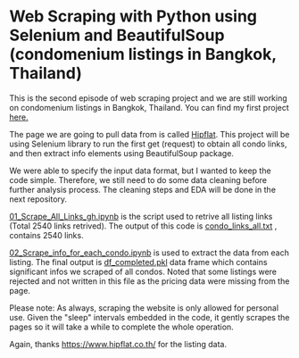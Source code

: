 # Web Scraping with Python using Selenium and BeautifulSoup (condomenium listings in Bangkok, Thailand)

This is the second episode of web scraping project and we are still working on condomenium listings in Bangkok, Thailand. You can find my first project [here.](https://github.com/ekapope/Baania-webscraping)

The page we are going to pull data from is called [Hipflat](https://www.hipflat.co.th/). This project will be using Selenium library to run the first get (request) to obtain all condo links, and then extract info elements using BeautifulSoup package.

We were able to specify the input data format, but I wanted to keep the code simple. Therefore, we still need to do some data cleaning before further analysis process. The cleaning steps and EDA will be done in the next repository.


[01_Scrape_All_Links_gh.ipynb](https://github.com/ekapope/web-scraping-using-selenium-and-bs4/blob/master/01_Scrape_All_Links_gh.ipynb) is the script used to retrive all listing links (Total 2540 links retrived). The output of this code is [condo_links_all.txt](https://github.com/ekapope/web-scraping-using-selenium-and-bs4/blob/master/condo_links_all.txt) , contains 2540 links. 

[02_Scrape_info_for_each_condo.ipynb](https://github.com/ekapope/web-scraping-using-selenium-and-bs4/blob/master/02_Scrape_info_for_each_condo.ipynb) is used to extract the data from each listing. The final output is [df_completed.pkl](https://github.com/ekapope/web-scraping-using-selenium-and-bs4/blob/master/df_completed.pkl) data frame which contains significant infos we scraped of all condos. Noted that some listings were rejected and not written in this file as the pricing data were missing from the page.

Please note:
As always, scraping the website is only allowed for personal use. Given the "sleep" intervals embedded in the code, it gently scrapes the pages so it will take a while to complete the whole operation.

Again, thanks https://www.hipflat.co.th/ for the listing data.
